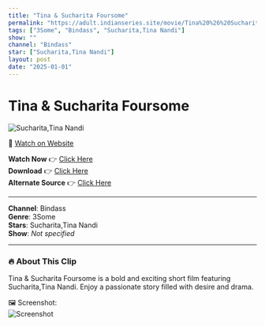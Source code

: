 ```yaml
---
title: "Tina & Sucharita Foursome"
permalink: "https://adult.indianseries.site/movie/Tina%20%26%20Sucharita%20Foursome"
tags: ["3Some", "Bindass", "Sucharita,Tina Nandi"]
show: ""
channel: "Bindass"
star: ["Sucharita,Tina Nandi"]
layout: post
date: "2025-01-01"
---
```


# Tina & Sucharita Foursome

![Sucharita,Tina Nandi](https://shorts.desisins.com/wp-content/uploads/2023/11/Tina-and-Sucharita-Foursome-DesiSins.com_.jpg)

🔗 [Watch on Website](https://adult.indianseries.site/movie/Tina%20%26%20Sucharita%20Foursome)

**Watch Now** 👉 [Click Here](https://adult.indianseries.site/movie/Tina%20%26%20Sucharita%20Foursome)  
**Download** 👉 [Click Here](https://adult.indianseries.site/movie/Tina%20%26%20Sucharita%20Foursome)  
**Alternate Source** 👉 [Click Here](https://adult.indianseries.site/movie/Tina%20%26%20Sucharita%20Foursome)

---

**Channel**: Bindass  
**Genre**: 3Some  
**Stars**: Sucharita,Tina Nandi  
**Show**: *Not specified*

---

### 🔥 About This Clip

Tina & Sucharita Foursome is a bold and exciting short film featuring Sucharita,Tina Nandi. Enjoy a passionate story filled with desire and drama.
 
🖼️ Screenshot:  
![Screenshot](https://shorts.desisins.com/wp-content/uploads/2023/11/Tina-and-Sucharita-Foursome-DesiSins.com_.jpg)
